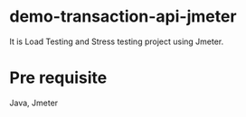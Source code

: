 # demo-transaction-api-jmeter
It is Load Testing and Stress testing project using Jmeter. 
# Pre requisite
Java, Jmeter
